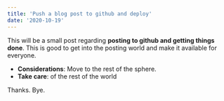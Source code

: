 ```yaml
---
title: 'Push a blog post to github and deploy'
date: '2020-10-19'
---
```


This will be a small post regarding **posting to github and getting things done**. This is good to get into the posting world and make it available for everyone.

- **Considerations**: Move to the rest of the sphere.
- **Take care**: of the rest of the world

Thanks. Bye.